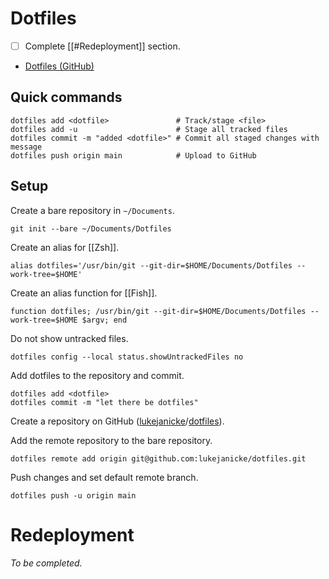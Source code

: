 # Dotfiles

- [ ] Complete [[#Redeployment]] section.

- [Dotfiles (GitHub)](https://github.com/lukejanicke/dotfiles)

## Quick commands

```shell
dotfiles add <dotfile>               # Track/stage <file>
dotfiles add -u                      # Stage all tracked files
dotfiles commit -m "added <dotfile>" # Commit all staged changes with message
dotfiles push origin main            # Upload to GitHub
```

## Setup

Create a bare repository in `~/Documents`.

```shell
git init --bare ~/Documents/Dotfiles
```

Create an alias for [[Zsh]].

```shell
alias dotfiles='/usr/bin/git --git-dir=$HOME/Documents/Dotfiles --work-tree=$HOME'
```

Create an alias function for [[Fish]].

```shell
function dotfiles; /usr/bin/git --git-dir=$HOME/Documents/Dotfiles --work-tree=$HOME $argv; end
```

Do not show untracked files.

```shell
dotfiles config --local status.showUntrackedFiles no
```

Add dotfiles to the repository and commit.

```shell
dotfiles add <dotfile>
dotfiles commit -m "let there be dotfiles"
```

Create a repository on GitHub ([lukejanicke](https://github.com/lukejanicke)/[dotfiles](https://github.com/lukejanicke/dotfiles)).

Add the remote repository to the bare repository.

```shell
dotfiles remote add origin git@github.com:lukejanicke/dotfiles.git
```

Push changes and set default remote branch.

```shell
dotfiles push -u origin main
```

# Redeployment

*To be completed.*